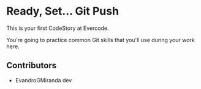 
# Ready, Set... Git Push

This is your first CodeStory at Evercode.

You're going to practice common Git skills that you'll use during your work here.

## Contributors

- EvandroGMiranda dev